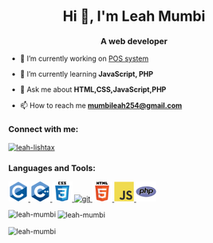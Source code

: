 <h1 align="center">Hi 👋, I'm Leah Mumbi</h1>
<h3 align="center">A web developer</h3>

- 🔭 I’m currently working on [POS system](https://github.com/leah-mumbi/omnipos.git)

- 🌱 I’m currently learning **JavaScript, PHP**

- 💬 Ask me about **HTML,CSS,JavaScript,PHP**

- 📫 How to reach me **mumbileah254@gmail.com**

<h3 align="left">Connect with me:</h3>
<p align="left">
<a href="https://instagram.com/leah-lishtax" target="blank"><img align="center" src="https://raw.githubusercontent.com/rahuldkjain/github-profile-readme-generator/master/src/images/icons/Social/instagram.svg" alt="leah-lishtax" height="30" width="40" /></a>
</p>

<h3 align="left">Languages and Tools:</h3>
<p align="left"> <a href="https://www.cprogramming.com/" target="_blank" rel="noreferrer"> <img src="https://raw.githubusercontent.com/devicons/devicon/master/icons/c/c-original.svg" alt="c" width="40" height="40"/> </a> <a href="https://www.w3schools.com/cpp/" target="_blank" rel="noreferrer"> <img src="https://raw.githubusercontent.com/devicons/devicon/master/icons/cplusplus/cplusplus-original.svg" alt="cplusplus" width="40" height="40"/> </a> <a href="https://www.w3schools.com/css/" target="_blank" rel="noreferrer"> <img src="https://raw.githubusercontent.com/devicons/devicon/master/icons/css3/css3-original-wordmark.svg" alt="css3" width="40" height="40"/> </a> <a href="https://git-scm.com/" target="_blank" rel="noreferrer"> <img src="https://www.vectorlogo.zone/logos/git-scm/git-scm-icon.svg" alt="git" width="40" height="40"/> </a> <a href="https://www.w3.org/html/" target="_blank" rel="noreferrer"> <img src="https://raw.githubusercontent.com/devicons/devicon/master/icons/html5/html5-original-wordmark.svg" alt="html5" width="40" height="40"/> </a> <a href="https://developer.mozilla.org/en-US/docs/Web/JavaScript" target="_blank" rel="noreferrer"> <img src="https://raw.githubusercontent.com/devicons/devicon/master/icons/javascript/javascript-original.svg" alt="javascript" width="40" height="40"/> </a> <a href="https://www.php.net" target="_blank" rel="noreferrer"> <img src="https://raw.githubusercontent.com/devicons/devicon/master/icons/php/php-original.svg" alt="php" width="40" height="40"/> </a> </p>

<p><img align="left" src="https://github-readme-stats.vercel.app/api/top-langs?username=leah-mumbi&show_icons=true&locale=en&layout=compact" alt="leah-mumbi" /></p>

<p>&nbsp;<img align="center" src="https://github-readme-stats.vercel.app/api?username=leah-mumbi&show_icons=true&locale=en" alt="leah-mumbi" /></p>

<p><img align="center" src="https://github-readme-streak-stats.herokuapp.com/?user=leah-mumbi&" alt="leah-mumbi" /></p>

